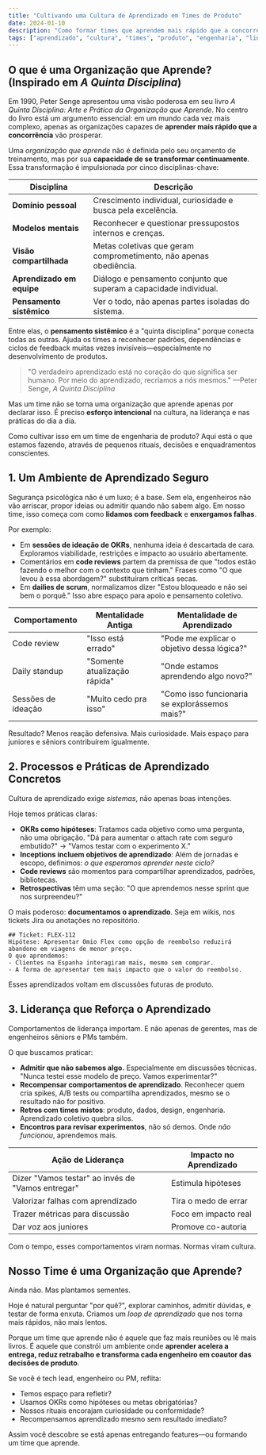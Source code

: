 ```yaml
---
title: "Cultivando uma Cultura de Aprendizado em Times de Produto"
date: 2024-01-10
description: "Como formar times que aprendem mais rápido que a concorrência através de práticas concretas, liderança que reforça o aprendizado e ambientes seguros para experimentação."
tags: ["aprendizado", "cultura", "times", "produto", "engenharia", "liderança"]
---
```


## O que é uma Organização que Aprende? (Inspirado em _A Quinta Disciplina_)

Em 1990, Peter Senge apresentou uma visão poderosa em seu livro _A Quinta Disciplina: Arte e Prática da Organização que Aprende_. No centro do livro está um argumento essencial: em um mundo cada vez mais complexo, apenas as organizações capazes de **aprender mais rápido que a concorrência** vão prosperar.

Uma _organização que aprende_ não é definida pelo seu orçamento de treinamento, mas por sua **capacidade de se transformar continuamente**. Essa transformação é impulsionada por cinco disciplinas-chave:

| Disciplina                | Descrição                                                          |
| ------------------------- | ------------------------------------------------------------------ |
| **Domínio pessoal**       | Crescimento individual, curiosidade e busca pela excelência.       |
| **Modelos mentais**       | Reconhecer e questionar pressupostos internos e crenças.           |
| **Visão compartilhada**   | Metas coletivas que geram comprometimento, não apenas obediência.  |
| **Aprendizado em equipe** | Diálogo e pensamento conjunto que superam a capacidade individual. |
| **Pensamento sistêmico**  | Ver o todo, não apenas partes isoladas do sistema.                 |

Entre elas, o **pensamento sistêmico** é a "quinta disciplina" porque conecta todas as outras. Ajuda os times a reconhecer padrões, dependências e ciclos de feedback muitas vezes invisíveis—especialmente no desenvolvimento de produtos.

> "O verdadeiro aprendizado está no coração do que significa ser humano. Por meio do aprendizado, recriamos a nós mesmos."
> —Peter Senge, _A Quinta Disciplina_

Mas um time não se torna uma organização que aprende apenas por declarar isso. É preciso **esforço intencional** na cultura, na liderança e nas práticas do dia a dia.

Como cultivar isso em um time de engenharia de produto? Aqui está o que estamos fazendo, através de pequenos rituais, decisões e enquadramentos conscientes.

## 1. Um Ambiente de Aprendizado Seguro

Segurança psicológica não é um luxo; é a base. Sem ela, engenheiros não vão arriscar, propor ideias ou admitir quando não sabem algo. Em nosso time, isso começa com como **lidamos com feedback** e **enxergamos falhas**.

Por exemplo:

- Em **sessões de ideação de OKRs**, nenhuma ideia é descartada de cara. Exploramos viabilidade, restrições e impacto ao usuário abertamente.
- Comentários em **code reviews** partem da premissa de que "todos estão fazendo o melhor com o contexto que tinham." Frases como "O que levou à essa abordagem?" substituíram críticas secas.
- Em **dailies de scrum**, normalizamos dizer "Estou bloqueado e não sei bem o porquê." Isso abre espaço para apoio e pensamento coletivo.

| Comportamento      | Mentalidade Antiga           | Mentalidade de Aprendizado                     |
| ------------------ | ---------------------------- | ---------------------------------------------- |
| Code review        | "Isso está errado"           | "Pode me explicar o objetivo dessa lógica?"    |
| Daily standup      | "Somente atualização rápida" | "Onde estamos aprendendo algo novo?"           |
| Sessões de ideação | "Muito cedo pra isso"        | "Como isso funcionaria se explorássemos mais?" |

Resultado? Menos reação defensiva. Mais curiosidade. Mais espaço para juniores e sêniors contribuírem igualmente.

## 2. Processos e Práticas de Aprendizado Concretos

Cultura de aprendizado exige _sistemas_, não apenas boas intenções.

Hoje temos práticas claras:

- **OKRs como hipóteses**: Tratamos cada objetivo como uma pergunta, não uma obrigação. "Dá para aumentar o attach rate com seguro embutido?" → "Vamos testar com o experimento X."
- **Inceptions incluem objetivos de aprendizado**: Além de jornadas e escopo, definimos: _o que esperamos aprender neste ciclo?_
- **Code reviews** são momentos para compartilhar aprendizados, padrões, bibliotecas.
- **Retrospectivas** têm uma seção: "O que aprendemos nesse sprint que nos surpreendeu?"

O mais poderoso: **documentamos o aprendizado**. Seja em wikis, nos tickets Jira ou anotações no repositório.

```
## Ticket: FLEX-112
Hipótese: Apresentar Omio Flex como opção de reembolso reduzirá abandono em viagens de menor preço.
O que aprendemos:
- Clientes na Espanha interagiram mais, mesmo sem comprar.
- A forma de apresentar tem mais impacto que o valor do reembolso.
```

Esses aprendizados voltam em discussões futuras de produto.

## 3. Liderança que Reforça o Aprendizado

Comportamentos de liderança importam. E não apenas de gerentes, mas de engenheiros sêniors e PMs também.

O que buscamos praticar:

- **Admitir que não sabemos algo.** Especialmente em discussões técnicas. "Nunca testei esse modelo de preço. Vamos experimentar?"
- **Recompensar comportamentos de aprendizado**. Reconhecer quem cria spikes, A/B tests ou compartilha aprendizados, mesmo se o resultado não for positivo.
- **Retros com times mistos**: produto, dados, design, engenharia. Aprendizado coletivo quebra silos.
- **Encontros para revisar experimentos**, não só demos. Onde _não funcionou_, aprendemos mais.

| Ação de Liderança                                 | Impacto no Aprendizado |
| ------------------------------------------------- | ---------------------- |
| Dizer "Vamos testar" ao invés de "Vamos entregar" | Estimula hipóteses     |
| Valorizar falhas com aprendizado                  | Tira o medo de errar   |
| Trazer métricas para discussão                    | Foco em impacto real   |
| Dar voz aos juniores                              | Promove co-autoria     |

Com o tempo, esses comportamentos viram normas. Normas viram cultura.

## Nosso Time é uma Organização que Aprende?

Ainda não. Mas plantamos sementes.

Hoje é natural perguntar "por quê?", explorar caminhos, admitir dúvidas, e testar de forma enxuta. Criamos um _loop de aprendizado_ que nos torna mais rápidos, não mais lentos.

Porque um time que aprende não é aquele que faz mais reuniões ou lê mais livros. É aquele que constrói um ambiente onde **aprender acelera a entrega, reduz retrabalho e transforma cada engenheiro em coautor das decisões de produto**.

Se você é tech lead, engenheiro ou PM, reflita:

- Temos espaço para refletir?
- Usamos OKRs como hipóteses ou metas obrigatórias?
- Nossos rituais encorajam curiosidade ou conformidade?
- Recompensamos aprendizado mesmo sem resultado imediato?

Assim você descobre se está apenas entregando features—ou formando um time que aprende.
